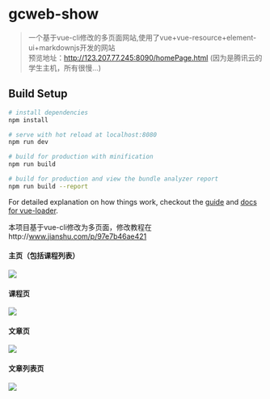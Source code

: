 # gcweb-show

> 一个基于vue-cli修改的多页面网站,使用了vue+vue-resource+element-ui+markdownjs开发的网站      
>预览地址：http://123.207.77.245:8090/homePage.html (因为是腾讯云的学生主机，所有很慢...)
## Build Setup

``` bash
# install dependencies
npm install

# serve with hot reload at localhost:8080
npm run dev

# build for production with minification
npm run build

# build for production and view the bundle analyzer report
npm run build --report
```

For detailed explanation on how things work, checkout the [guide](http://vuejs-templates.github.io/webpack/) and [docs for vue-loader](http://vuejs.github.io/vue-loader).

本项目基于vue-cli修改为多页面，修改教程在http://www.jianshu.com/p/97e7b46ae421

#### 主页（包括课程列表）

![](http://opok8iwaa.bkt.clouddn.com/image/github/gcweb-show/homePage.png?imageMogr2/auto-orient/thumbnail/600x600>/blur/1x0/quality/75|imageslim)

#### 课程页

![](http://opok8iwaa.bkt.clouddn.com/image/github/gcweb-show/course.png?imageMogr2/auto-orient/thumbnail/600x600>/blur/1x0/quality/75|imageslim)

#### 文章页

![](http://opok8iwaa.bkt.clouddn.com/image/github/gcweb-show/article.png?imageMogr2/auto-orient/thumbnail/600x600>/blur/1x0/quality/75|imageslim)

#### 文章列表页

![](http://opok8iwaa.bkt.clouddn.com/image/github/gcweb-show/articlesList.png?imageMogr2/auto-orient/thumbnail/600x600>/blur/1x0/quality/75|imageslim)
